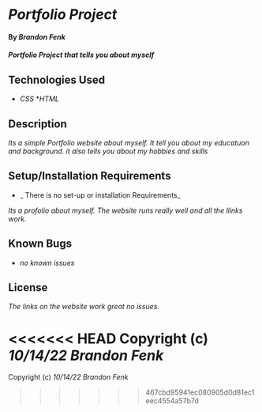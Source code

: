 # _Portfolio Project_

#### By _**Brandon Fenk**_

#### _Portfolio Project that tells you about myself_

## Technologies Used

* _CSS_
*_HTML_

## Description

_Its a simple Portfolio website about myself. It tell you about my educatuon and background. it also tells you about my hobbies and skills_

## Setup/Installation Requirements

* _ There is no set-up or installation Requirements_

_Its a profolio about myself. The website runs really well and all the llinks work._

## Known Bugs

* _no known issues_


## License

_The links on the website work great no issues._

<<<<<<< HEAD
Copyright (c) _10/14/22_ _Brandon Fenk_
=======
Copyright (c) _10/14/22_ _Brandon Fenk_
>>>>>>> 467cbd95941ec080905d0d81ec1eec4554a57b7d
